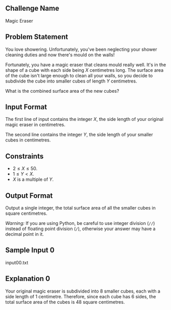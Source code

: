 ## Challenge Name

Magic Eraser

## Problem Statement

You love showering. Unfortunately, you've been neglecting your shower cleaning duties and now there's mould on the walls! 

Fortunately, you have a magic eraser that cleans mould really well. It's in the shape of a cube with each side being $X$ centimetres long. The surface area of the cube isn't large enough to clean all your walls, so you decide to subdivide the cube into smaller cubes of length $Y$ centimetres.

What is the combined surface area of the new cubes?

## Input Format

The first line of input contains the integer $X$, the side length of your original magic eraser in centimetres.

The second line contains the integer $Y$, the side length of your smaller cubes in centimetres.

## Constraints

- $2 \leq X \leq 50$.
- $1 \leq Y < X$.
- $X$ is a multiple of $Y$.

## Output Format

Output a single integer, the total surface area of all the smaller cubes in square centimetres.

*Warning:* If you are using Python, be careful to use integer division (`//`) instead of floating point division (`/`), otherwise your answer may have a decimal point in it.

## Sample Input 0

input00.txt

## Explanation 0

Your original magic eraser is subdivided into 8 smaller cubes, each with a side length of 1 centimetre. Therefore, since each cube has 6 sides, the total surface area of the cubes is 48 square centimetres.

